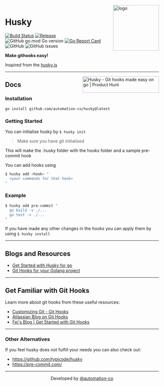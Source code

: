 <img src="https://user-images.githubusercontent.com/64161383/155763268-e09d9613-a53f-4ec7-a943-aab93ef2ffa6.png" width="150px" alt="logo"  align="right" />

<div align="left">


# Husky

[![Build Status](https://github.com/automation-co/husky/workflows/Go/badge.svg?branch=main)](https://github.com/automation-co/husky/actions?query=branch%3Amain)
[![Release](https://img.shields.io/github/release/automation-co/husky.svg)](https://github.com/automation-co/husky/releases)
![GitHub go.mod Go version](https://img.shields.io/github/go-mod/go-version/automation-co/husky)
[![Go Report Card](https://goreportcard.com/badge/github.com/automation-co/husky)](https://goreportcard.com/report/github.com/automation-co/husky)
![GitHub](https://img.shields.io/github/license/automation-co/husky)
![GitHub issues](https://img.shields.io/github/issues/automation-co/husky)

 </div>

<!-- --- -->

**Make githooks easy!**

Inspired from the [husky.js](https://github.com/typicode/husky)


---
<a href="https://www.producthunt.com/posts/husky-4?utm_source=badge-featured&utm_medium=badge&utm_souce=badge-husky&#0045;4" target="_blank"><img src="https://api.producthunt.com/widgets/embed-image/v1/featured.svg?post_id=346044&theme=light" align="right" alt="Husky - Git&#0032;hooks&#0032;made&#0032;easy&#0032;on&#0032;go | Product Hunt" style="width: 250px; height: 54px;" width="250" height="54" /></a>


## Docs

### Installation

```
go install github.com/automation-co/husky@latest
```

### Getting Started

You can initialise husky by `$ husky init`

> Make sure you have git initialised

This will make the .husky folder with the hooks folder and a sample pre-commit hook

You can add hooks using

```bash
$ husky add <hook> "
  <your commands for that hook>
"
```

### Example

```bash
$ husky add pre-commit "
  go build -v ./... 
  go test -v ./...
"
```

If you have made any other changes in the hooks you can apply them by using `$ husky install`

---

## Blogs and Resources
- [ Get Started with Husky for go ](https://dev.to/devnull03/get-started-with-husky-for-go-31pa)
- [ Git Hooks for your Golang project ](https://dev.to/aarushgoyal/git-hooks-for-your-golang-project-1168)

---

## Get Familiar with Git Hooks

Learn more about git hooks from these useful resources:
- [ Customizing Git - Git Hooks ](https://git-scm.com/book/en/v2/Customizing-Git-Git-Hooks)
- [ Atlassian Blog on Git Hooks ](https://www.atlassian.com/git/tutorials/git-hooks)
- [ Fei's Blog | Get Started with Git Hooks ](https://medium.com/@f3igao/get-started-with-git-hooks-5a489725c639)

---

### Other Alternatives

If you feel husky does not fulfill your needs you can also check out:
- https://github.com/typicode/husky
- https://pre-commit.com/

---

<div align="center">

Developed by [@automation-co](https://github.com/automation-co)

</div>
